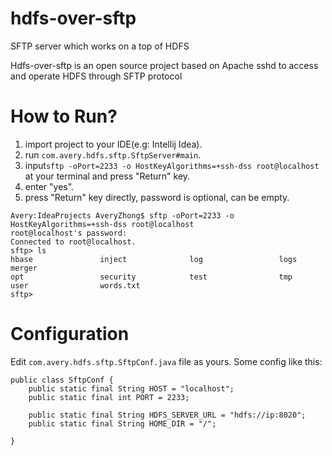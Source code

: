 # hdfs-over-sftp
SFTP server which works on a top of HDFS

Hdfs-over-sftp is an open source project based on Apache sshd to access and operate HDFS through SFTP protocol

# How to Run?
1. import project to your IDE(e.g: Intellij Idea).
2. run `com.avery.hdfs.sftp.SftpServer#main`.
3. input`sftp -oPort=2233 -o HostKeyAlgorithms=+ssh-dss root@localhost` at your terminal and press "Return" key.
4. enter "yes".
5. press "Return" key directly, password is optional, can be empty.
```
Avery:IdeaProjects AveryZhong$ sftp -oPort=2233 -o HostKeyAlgorithms=+ssh-dss root@localhost
root@localhost's password: 
Connected to root@localhost.
sftp> ls          
hbase               inject              log                 logs                merger              
opt                 security            test                tmp                 
user                words.txt           
sftp> 

```

# Configuration
 Edit `com.avery.hdfs.sftp.SftpConf.java` file as yours.
 Some config like this:
 ```
 public class SftpConf {
     public static final String HOST = "localhost";
     public static final int PORT = 2233;
 
     public static final String HDFS_SERVER_URL = "hdfs://ip:8020";
     public static final String HOME_DIR = "/";
 
 }
 
 ```
